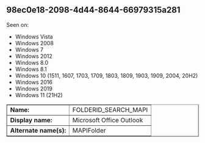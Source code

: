 ## 98ec0e18-2098-4d44-8644-66979315a281

Seen on:
* Windows Vista
* Windows 2008
* Windows 7
* Windows 2012
* Windows 8.0
* Windows 8.1
* Windows 10 (1511, 1607, 1703, 1709, 1803, 1809, 1903, 1909, 2004, 20H2)
* Windows 2016
* Windows 2019
* Windows 11 (21H2)

<table border="1" class="docutils">
  <tbody>
    <tr>
      <td><b>Name:</b></td>
      <td>FOLDERID_SEARCH_MAPI</td>
    </tr>
    <tr>
      <td><b>Display name:</b></td>
      <td>Microsoft Office Outlook</td>
    </tr>
    <tr>
      <td><b>Alternate name(s):</b></td>
      <td>MAPIFolder</td>
    </tr>
  </tbody>
</table>

